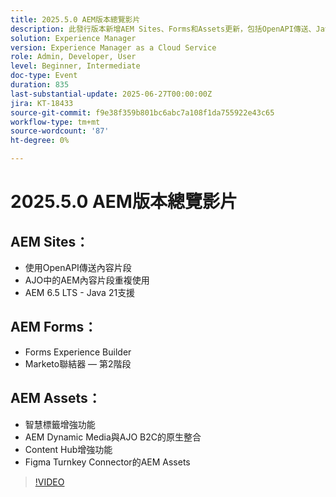 ```yaml
---
title: 2025.5.0 AEM版本總覽影片
description: 此發行版本新增AEM Sites、Forms和Assets更新，包括OpenAPI傳送、Java 21支援、智慧標籤、Figma聯結器及AJO B2C適用的Dynamic Media。
solution: Experience Manager
version: Experience Manager as a Cloud Service
role: Admin, Developer, User
level: Beginner, Intermediate
doc-type: Event
duration: 835
last-substantial-update: 2025-06-27T00:00:00Z
jira: KT-18433
source-git-commit: f9e38f359b801bc6abc7a108f1da755922e43c65
workflow-type: tm+mt
source-wordcount: '87'
ht-degree: 0%

---
```



# 2025.5.0 AEM版本總覽影片

## AEM Sites：

* 使用OpenAPI傳送內容片段
* AJO中的AEM內容片段重複使用
* AEM 6.5 LTS - Java 21支援

## AEM Forms：

* Forms Experience Builder
* Marketo聯結器 — 第2階段

## AEM Assets：

* 智慧標籤增強功能
* AEM Dynamic Media與AJO B2C的原生整合
* Content Hub增強功能
* Figma Turnkey Connector的AEM Assets

>[!VIDEO](https://video.tv.adobe.com/v/3464361/?learn=on&enablevpops&captions=chi_hant)
